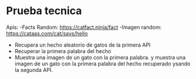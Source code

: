 # Prueba tecnica

Apis:
-Facts Random: https://catfact.ninja/fact
-Imagen random: https://cataas.com/cat/says/hello

- Recupera un hecho aleatorio de gatos de la primera API
- Recuperar la primera palabra del hecho
- Muestra una imagen de un gato con la primera palabra.
  y muestra una imagen de un gato con la primera palabra del hecho recuperado ysando la segunda API.
